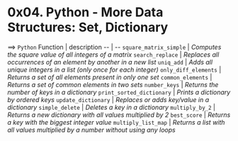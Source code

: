 # 0x04. Python - More Data Structures: Set, Dictionary
==> `Python`
Function | description
-- | -- 
`square_matrix_simple` | *Computes the square value of all integers of a matrix*
`search_replace` | *Replaces all occurrences of an element by another in a new list*
`uniq_add` | *Adds all unique integers in a list (only once for each integer)*
`only_diff_elements` | *Returns a set of all elements present in only one set*
`common_elements` | *Returns a set of common elements in two sets*
`number_keys` | *Returns the number of keys in a dictionary*
`print_sorted_dictionary` | *Prints a dictionary by ordered keys*
`update_dictionary` | *Replaces or adds key/value in a dictionary*
`simple_delete` | *Deletes a key in a dictionary*
`multiply_by_2` | *Returns a new dictionary with all values multiplied by 2*
`best_score` | *Returns a key with the biggest integer value*
`multiply_list_map` | *Returns a list with all values multiplied by a number without using any loops*
